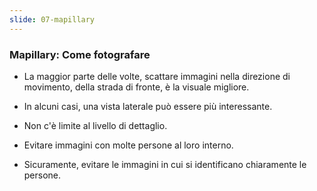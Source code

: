 ```yaml
---
slide: 07-mapillary
---
```


### Mapillary: Come fotografare

- La maggior parte delle volte, scattare immagini nella direzione di movimento, della strada di fronte, è la visuale migliore.
- In alcuni casi, una vista laterale può essere più interessante.
- Non c'è limite al livello di dettaglio.

- Evitare immagini con molte persone al loro interno.
- Sicuramente, evitare le immagini in cui si identificano chiaramente le persone.
